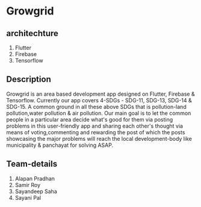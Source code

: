 # Growgrid

## architechture
1. Flutter
2. Firebase
3. Tensorflow

## Description
Growgrid is an area based development app designed on Flutter, Firebase & Tensorflow. Currently our app covers 4-SDGs - SDG-11, SDG-13, SDG-14 & SDG-15. A common ground in all these above SDGs that is pollution-land pollution,water pollution & air pollution. Our main goal is to let the common people in a particular area decide what's good for them via posting problems in this user-friendly app and sharing each other's thought via means of voting,commenting and rewarding the post of which the posts showcasing the major problems will reach the local development-body like municipality & panchayat for solving ASAP.

## Team-details
1. Alapan Pradhan
2. Samir Roy
3. Sayandeep Saha
4. Sayani Pal
